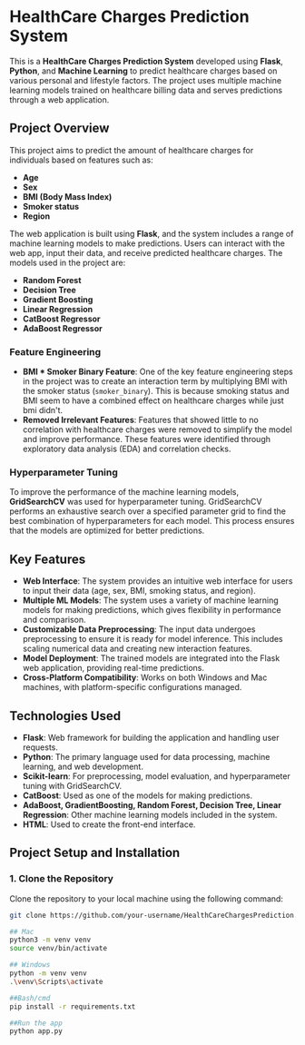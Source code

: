 # **HealthCare Charges Prediction System**

This is a **HealthCare Charges Prediction System** developed using **Flask**, **Python**, and **Machine Learning** to predict healthcare charges based on various personal and lifestyle factors. The project uses multiple machine learning models trained on healthcare billing data and serves predictions through a web application.

## **Project Overview**

This project aims to predict the amount of healthcare charges for individuals based on features such as:

- **Age**
- **Sex**
- **BMI (Body Mass Index)**
- **Smoker status**
- **Region**

The web application is built using **Flask**, and the system includes a range of machine learning models to make predictions. Users can interact with the web app, input their data, and receive predicted healthcare charges. The models used in the project are:

- **Random Forest**
- **Decision Tree**
- **Gradient Boosting**
- **Linear Regression**
- **CatBoost Regressor**
- **AdaBoost Regressor**

### **Feature Engineering**
- **BMI * Smoker Binary Feature**: One of the key feature engineering steps in the project was to create an interaction term by multiplying BMI with the smoker status (`smoker_binary`). This is because smoking status and BMI seem to have a combined effect on healthcare charges while just bmi didn't.
- **Removed Irrelevant Features**: Features that showed little to no correlation with healthcare charges were removed to simplify the model and improve performance. These features were identified through exploratory data analysis (EDA) and correlation checks.

### **Hyperparameter Tuning**
To improve the performance of the machine learning models, **GridSearchCV** was used for hyperparameter tuning. GridSearchCV performs an exhaustive search over a specified parameter grid to find the best combination of hyperparameters for each model. This process ensures that the models are optimized for better predictions.

## **Key Features**

- **Web Interface**: The system provides an intuitive web interface for users to input their data (age, sex, BMI, smoking status, and region).
- **Multiple ML Models**: The system uses a variety of machine learning models for making predictions, which gives flexibility in performance and comparison.
- **Customizable Data Preprocessing**: The input data undergoes preprocessing to ensure it is ready for model inference. This includes scaling numerical data and creating new interaction features.
- **Model Deployment**: The trained models are integrated into the Flask web application, providing real-time predictions.
- **Cross-Platform Compatibility**: Works on both Windows and Mac machines, with platform-specific configurations managed.

## **Technologies Used**

- **Flask**: Web framework for building the application and handling user requests.
- **Python**: The primary language used for data processing, machine learning, and web development.
- **Scikit-learn**: For preprocessing, model evaluation, and hyperparameter tuning with GridSearchCV.
- **CatBoost**: Used as one of the models for making predictions.
- **AdaBoost, GradientBoosting, Random Forest, Decision Tree, Linear Regression**: Other machine learning models included in the system.
- **HTML**: Used to create the front-end interface.

## **Project Setup and Installation**

### **1. Clone the Repository**

Clone the repository to your local machine using the following command:

```bash
git clone https://github.com/your-username/HealthCareChargesPrediction.git

## Mac
python3 -m venv venv
source venv/bin/activate

## Windows
python -m venv venv
.\venv\Scripts\activate

##Bash/cmd
pip install -r requirements.txt

##Run the app
python app.py


